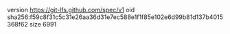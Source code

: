 version https://git-lfs.github.com/spec/v1
oid sha256:f59c8f31c5c31e26aa36d31e7ec588e1f1f85e102e6d99b81d137b4015368f62
size 6991
